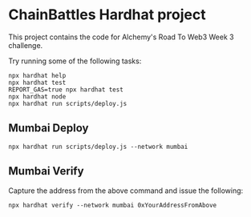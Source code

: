 # ChainBattles Hardhat project

This project contains the code for Alchemy's Road To Web3 Week 3 challenge.

Try running some of the following tasks:

```shell
npx hardhat help
npx hardhat test
REPORT_GAS=true npx hardhat test
npx hardhat node
npx hardhat run scripts/deploy.js
```

## Mumbai Deploy

    npx hardhat run scripts/deploy.js --network mumbai

## Mumbai Verify

Capture the address from the above command and issue the following:

    npx hardhat verify --network mumbai 0xYourAddressFromAbove
